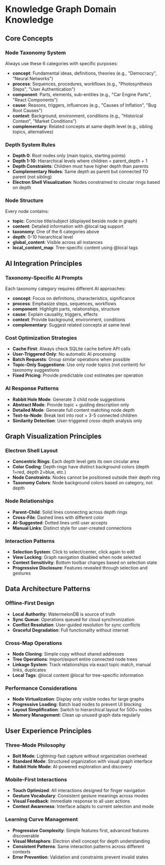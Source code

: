 # Knowledge Graph Domain Knowledge

## Core Concepts

### Node Taxonomy System
Always use these 6 categories with specific purposes:
- **concept**: Fundamental ideas, definitions, theories (e.g., "Democracy", "Neural Networks")
- **process**: Sequences, procedures, workflows (e.g., "Photosynthesis Steps", "User Authentication")
- **component**: Parts, elements, sub-entities (e.g., "Car Engine Parts", "React Components")
- **cause**: Reasons, triggers, influences (e.g., "Causes of Inflation", "Bug Root Causes")
- **context**: Background, environment, conditions (e.g., "Historical Context", "Market Conditions")
- **complementary**: Related concepts at same depth level (e.g., sibling topics, alternatives)

### Depth System Rules
- **Depth 0**: Root nodes only (main topics, starting points)
- **Depth 1-10**: Hierarchical levels where children = parent_depth + 1
- **Depth Constraints**: Children must have higher depth than parents
- **Complementary Nodes**: Same depth as parent but connected TO parent (not sibling)
- **Electron Shell Visualization**: Nodes constrained to circular rings based on depth

### Node Structure
Every node contains:
- **topic**: Concise title/subject (displayed beside node in graph)
- **content**: Detailed information with @local tag support
- **taxonomy**: One of the 6 categories above
- **depth**: 0-10 hierarchical level
- **global_content**: Visible across all instances
- **local_content_map**: Tree-specific content using @local tags

## AI Integration Principles

### Taxonomy-Specific AI Prompts
Each taxonomy category requires different AI approaches:
- **concept**: Focus on definitions, characteristics, significance
- **process**: Emphasize steps, sequences, workflows
- **component**: Highlight parts, relationships, structure
- **cause**: Explain causality, triggers, effects
- **context**: Provide background, environment, conditions
- **complementary**: Suggest related concepts at same level

### Cost Optimization Strategies
- **Cache First**: Always check SQLite cache before API calls
- **User-Triggered Only**: No automatic AI processing
- **Batch Requests**: Group similar operations when possible
- **Topic-Only Suggestions**: Use only node topics (not content) for taxonomy suggestions
- **Fixed Pricing**: Provide predictable cost estimates per operation

### AI Response Patterns
- **Rabbit Hole Mode**: Generate 3 child node suggestions
- **Abstract Mode**: Provide topic + guiding description only
- **Detailed Mode**: Generate full content matching node depth
- **Text-to-Node**: Break text into root + 3-5 connected children
- **Similarity Detection**: User-triggered cross-depth analysis only

## Graph Visualization Principles

### Electron Shell Layout
- **Concentric Rings**: Each depth level gets its own circular area
- **Color Coding**: Depth rings have distinct background colors (depth 1=red, depth 2=blue, etc.)
- **Node Constraints**: Nodes cannot be positioned outside their depth ring
- **Taxonomy Colors**: Node background colors based on category, not depth

### Node Relationships
- **Parent-Child**: Solid lines connecting across depth rings
- **Cross-File**: Dashed lines with different color
- **AI-Suggested**: Dotted lines until user accepts
- **Manual Links**: Distinct style for user-created connections

### Interaction Patterns
- **Selection System**: Click to select/center, click again to edit
- **View Locking**: Graph navigation disabled when node selected
- **Context Sensitivity**: Bottom toolbar changes based on selection state
- **Progressive Disclosure**: Features revealed through selection and gestures

## Data Architecture Patterns

### Offline-First Design
- **Local Authority**: WatermelonDB is source of truth
- **Sync Queue**: Operations queued for cloud synchronization
- **Conflict Resolution**: User-guided resolution for sync conflicts
- **Graceful Degradation**: Full functionality without internet

### Cross-Map Operations
- **Node Cloning**: Simple copy without shared addresses
- **Tree Operations**: Import/export entire connected node trees
- **Linkage System**: Track relationships via exact topic match, manual links, duplicates
- **Local Tags**: @local content @local for tree-specific information

### Performance Considerations
- **Node Virtualization**: Display only visible nodes for large graphs
- **Progressive Loading**: Batch load nodes to prevent UI blocking
- **Layout Simplification**: Switch to hierarchical layout for 500+ nodes
- **Memory Management**: Clean up unused graph data regularly

## User Experience Principles

### Three-Mode Philosophy
- **Bolt Mode**: Lightning-fast capture without organization overhead
- **Standard Mode**: Structured organization with visual graph interface
- **Rabbit Hole Mode**: AI-powered exploration and discovery

### Mobile-First Interactions
- **Touch Optimized**: All interactions designed for finger navigation
- **Gesture Vocabulary**: Consistent gesture meanings across modes
- **Visual Feedback**: Immediate response to all user actions
- **Context Awareness**: Interface adapts to current selection and mode

### Learning Curve Management
- **Progressive Complexity**: Simple features first, advanced features discoverable
- **Visual Metaphors**: Electron shell concept for depth understanding
- **Consistent Patterns**: Same interaction patterns across different contexts
- **Error Prevention**: Validation and constraints prevent invalid states
